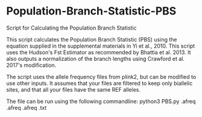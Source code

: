 # Population-Branch-Statistic-PBS
Script for Calculating the Population Branch Statistic



This script calculates the Population Branch Statistic (PBS) using the equation supplied in the supplemental materials in Yi et al., 2010.
This script uses the Hudson's Fst Estimator as recommended by Bhattia et al. 2013. It also outputs a normalization of the branch lengths using Crawford et al. 2017's modification.

The script uses the allele frequency files from plink2, but can be modified to use other inputs. 
It assumes that your files are filtered to keep only biallelic sites, and that all your files have the same REF alleles.

The file can be run using the following commandline: 
python3 PBS.py <input1>.afreq <input2>.afreq <input3>.afreq <output>.txt
